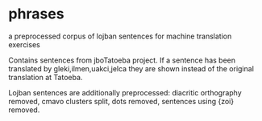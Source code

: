 # phrases
a preprocessed corpus of lojban sentences for machine translation exercises

Contains sentences from jboTatoeba project. If a sentence has been translated by gleki,ilmen,uakci,jelca they are shown instead of the original translation at Tatoeba.

Lojban sentences are additionally preprocessed: diacritic orthography removed, cmavo clusters split, dots removed, sentences using {zoi} removed.
